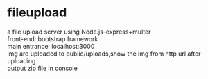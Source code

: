 # fileupload
a file upload server using Node.js-express+multer  
front-end: bootstrap framework  
main entrance: localhost:3000  
img are uploaded to public/uploads,show the img from http url after uploading  
output zip file in console

